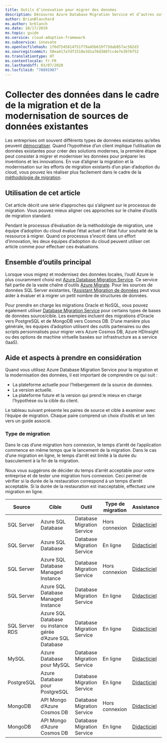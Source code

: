 ```yaml
---
title: Outils d’innovation pour migrer des données
description: Découvrez Azure Database Migration Service et d’autres outils permettant de migrer et moderniser des données afin de les préparer aux inventions et innovations du cloud.
author: BrianBlanchard
ms.author: brblanch
ms.date: 10/17/2019
ms.topic: guide
ms.service: cloud-adoption-framework
ms.subservice: innovate
ms.openlocfilehash: 1f6d7545814f51f79a45b619f73dab857ac582d3
ms.sourcegitcommit: 58ea417a7df3318e3d1a76d3807cc4e7e3976f52
ms.translationtype: HT
ms.contentlocale: fr-FR
ms.lasthandoff: 03/07/2020
ms.locfileid: "78891987"
---
```

# <a name="collect-data-through-the-migration-and-modernization-of-existing-data-sources"></a>Collecter des données dans le cadre de la migration et de la modernisation de sources de données existantes

Les entreprises ont souvent différents types de données existantes qu’elles peuvent [démocratiser](../considerations/data.md). Quand l’hypothèse d’un client implique l’utilisation de données existantes pour créer des solutions modernes, la première étape peut consister à migrer et moderniser les données pour préparer les inventions et les innovations. En vue d’aligner la migration et la modernisation sur les efforts de migration existants d’un plan d’adoption du cloud, vous pouvez les réaliser plus facilement dans le cadre de la [méthodologie de migration](../../migrate/index.md).

## <a name="use-of-this-article"></a>Utilisation de cet article

Cet article décrit une série d’approches qui s’alignent sur le processus de migration. Vous pouvez mieux aligner ces approches sur le chaîne d’outils de migration standard.

Pendant le processus d’évaluation de la méthodologie de migration, une équipe d’adoption du cloud évalue l’état actuel et l’état futur souhaité de la ressource à migrer. Quand ce processus s’inscrit dans un effort d’innovation, les deux équipes d’adoption du cloud peuvent utiliser cet article comme pour effectuer ces évaluations.

## <a name="primary-toolset"></a>Ensemble d’outils principal

Lorsque vous migrez et modernisez des données locales, l’outil Azure le plus couramment choisi est [Azure Database Migration Service](https://docs.microsoft.com/azure/dms). Ce service fait partie de la vaste chaîne d'outils [Azure Migrate](https://docs.microsoft.com/azure/migrate/migrate-services-overview). Pour les sources de données SQL Server existantes, l’[Assistant Migration de données](https://docs.microsoft.com/sql/dma/dma-overview) peut vous aider à évaluer et à migrer un petit nombre de structures de données.

Pour prendre en charge les migrations Oracle et NoSQL, vous pouvez également utiliser [Database Migration Service](https://docs.microsoft.com/azure/dms) pour certains types de bases de données source/cible. Les exemples incluent des migrations d’Oracle vers PostgreSQL et de MongoDB vers Cosmos DB. D’une manière plus générale, les équipes d’adoption utilisent des outils partenaires ou des scripts personnalisés pour migrer vers Azure Cosmos DB, Azure HDInsight ou des options de machine virtuelle basées sur infrastructure as a service (IaaS).

## <a name="considerations-and-guidance"></a>Aide et aspects à prendre en considération

Quand vous utilisez Azure Database Migration Service pour la migration et la modernisation des données, il est important de comprendre ce qui suit :

- La plateforme actuelle pour l’hébergement de la source de données.
- La version actuelle.
- La plateforme future et la version qui prend le mieux en charge l’hypothèse ou la cible du client.

Le tableau suivant présente les paires de source et cible à examiner avec l’équipe de migration. Chaque paire comprend un choix d’outils et un lien vers un guide associé.

### <a name="migration-type"></a>Type de migration

Dans le cas d’une migration hors connexion, le temps d’arrêt de l’application commence en même temps que le lancement de la migration. Dans le cas d’une migration en ligne, le temps d’arrêt est limité à la durée du basculement à la fin de la migration.

Nous vous suggérons de décider du temps d’arrêt acceptable pour votre entreprise et de tester une migration hors connexion. Ceci permet de vérifier si la durée de la restauration correspond à un temps d’arrêt acceptable. Si la durée de la restauration est inacceptable, effectuez une migration en ligne.

|Source  |Cible  |Outil  |Type de migration  |Assistance  |
|---------|---------|---------|---------|---------|
|SQL Server|Azure SQL Database|Database Migration Service|Hors connexion|[Didacticiel](https://docs.microsoft.com/azure/dms/tutorial-sql-server-to-azure-sql)|
|SQL Server|Azure SQL Database|Database Migration Service|En ligne|[Didacticiel](https://docs.microsoft.com/azure/dms/tutorial-sql-server-azure-sql-online)|
|SQL Server|Azure SQL Database Managed Instance|Database Migration Service|Hors connexion|[Didacticiel](https://docs.microsoft.com/azure/dms/tutorial-sql-server-to-managed-instance)|
|SQL Server|Azure SQL Database Managed Instance|Database Migration Service|En ligne|[Didacticiel](https://docs.microsoft.com/azure/dms/tutorial-sql-server-managed-instance-online)|
|SQL Server RDS|Azure SQL Database ou instance gérée d’Azure SQL Database|Database Migration Service|En ligne|[Didacticiel](https://docs.microsoft.com/azure/dms/tutorial-rds-sql-server-azure-sql-and-managed-instance-online)|
|MySQL|Azure Database pour MySQL|Database Migration Service|En ligne|[Didacticiel](https://docs.microsoft.com/azure/dms/tutorial-mysql-azure-mysql-online)|
|PostgreSQL|Azure Database pour PostgreSQL|Database Migration Service|En ligne|[Didacticiel](https://docs.microsoft.com/azure/dms/tutorial-postgresql-azure-postgresql-online)|
|MongoDB|API Mongo d’Azure Cosmos DB|Database Migration Service|Hors connexion|[Didacticiel](https://docs.microsoft.com/azure/dms/tutorial-mongodb-cosmos-db)|
|MongoDB|API Mongo d’Azure Cosmos DB|Database Migration Service|En ligne|[Didacticiel](https://docs.microsoft.com/azure/dms/tutorial-mongodb-cosmos-db-online)|
